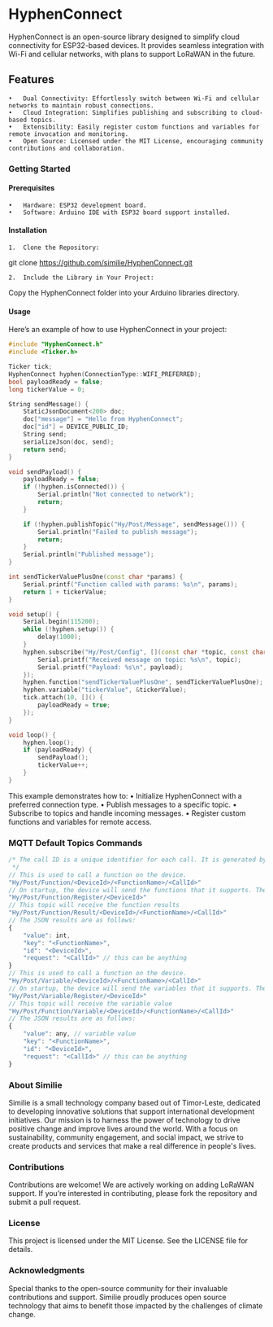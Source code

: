 # HyphenConnect

HyphenConnect is an open-source library designed to simplify cloud connectivity for ESP32-based devices. It provides seamless integration with Wi-Fi and cellular networks, with plans to support LoRaWAN in the future.

## Features

    •	Dual Connectivity: Effortlessly switch between Wi-Fi and cellular networks to maintain robust connections.
    •	Cloud Integration: Simplifies publishing and subscribing to cloud-based topics.
    •	Extensibility: Easily register custom functions and variables for remote invocation and monitoring.
    •	Open Source: Licensed under the MIT License, encouraging community contributions and collaboration.

### Getting Started

#### Prerequisites

    •	Hardware: ESP32 development board.
    •	Software: Arduino IDE with ESP32 board support installed.

#### Installation

    1.	Clone the Repository:

git clone https://github.com/similie/HyphenConnect.git

    2.	Include the Library in Your Project:

Copy the HyphenConnect folder into your Arduino libraries directory.

#### Usage

Here’s an example of how to use HyphenConnect in your project:

```cpp
#include "HyphenConnect.h"
#include <Ticker.h>

Ticker tick;
HyphenConnect hyphen(ConnectionType::WIFI_PREFERRED);
bool payloadReady = false;
long tickerValue = 0;

String sendMessage() {
    StaticJsonDocument<200> doc;
    doc["message"] = "Hello from HyphenConnect";
    doc["id"] = DEVICE_PUBLIC_ID;
    String send;
    serializeJson(doc, send);
    return send;
}

void sendPayload() {
    payloadReady = false;
    if (!hyphen.isConnected()) {
        Serial.println("Not connected to network");
        return;
    }

    if (!hyphen.publishTopic("Hy/Post/Message", sendMessage())) {
        Serial.println("Failed to publish message");
        return;
    }
    Serial.println("Published message");
}

int sendTickerValuePlusOne(const char *params) {
    Serial.printf("Function called with params: %s\n", params);
    return 1 + tickerValue;
}

void setup() {
    Serial.begin(115200);
    while (!hyphen.setup()) {
        delay(1000);
    }
    hyphen.subscribe("Hy/Post/Config", [](const char *topic, const char *payload) {
        Serial.printf("Received message on topic: %s\n", topic);
        Serial.printf("Payload: %s\n", payload);
    });
    hyphen.function("sendTickerValuePlusOne", sendTickerValuePlusOne);
    hyphen.variable("tickerValue", &tickerValue);
    tick.attach(10, []() {
        payloadReady = true;
    });
}

void loop() {
    hyphen.loop();
    if (payloadReady) {
        sendPayload();
        tickerValue++;
    }
}
```

This example demonstrates how to:
• Initialize HyphenConnect with a preferred connection type.
• Publish messages to a specific topic.
• Subscribe to topics and handle incoming messages.
• Register custom functions and variables for remote access.

### MQTT Default Topics Commands

```javascript
/* The call ID is a unique identifier for each call. It is generated by HyphenConnect and sent to the device. It should be generated by the calling application and sent to the request.
 */
// This is used to call a function on the device.
"Hy/Post/Function/<DeviceId>/<FunctionName>/<CallId>"
// On startup, the device will send the functions that it supports. These can be stored on by your application. Note the devices sends these one at a time
"Hy/Post/Function/Register/<DeviceId>"
// This topic will receive the function results
"Hy/Post/Function/Result/<DeviceId>/<FunctionName>/<CallId>"
// The JSON results are as follows:
{
    "value": int,
    "key": "<FunctionName>",
    "id": "<DeviceId>",
    "request": "<CallId>" // this can be anything
}
// This is used to call a function on the device.
"Hy/Post/Variable/<DeviceId>/<FunctionName>/<CallId>"
// On startup, the device will send the variables that it supports. These can be stored on by your application. Note the devices sends these one at a time
"Hy/Post/Variable/Register/<DeviceId>"
// This topic will receive the variable value
"Hy/Post/Function/Variable/<DeviceId>/<FunctionName>/<CallId>"
// The JSON results are as follows:
{
    "value": any, // variable value
    "key": "<FunctionName>",
    "id": "<DeviceId>",
    "request": "<CallId>" // this can be anything
}
```

### About Similie

Similie is a small technology company based out of Timor-Leste, dedicated to developing innovative solutions that support international development initiatives. Our mission is to harness the power of technology to drive positive change and improve lives around the world. With a focus on sustainability, community engagement, and social impact, we strive to create products and services that make a real difference in people's lives.

### Contributions

Contributions are welcome! We are actively working on adding LoRaWAN support. If you’re interested in contributing, please fork the repository and submit a pull request.

### License

This project is licensed under the MIT License. See the LICENSE file for details.

### Acknowledgments

Special thanks to the open-source community for their invaluable contributions and support. Similie proudly produces open source technology that aims to benefit those impacted by the challenges of climate change.
